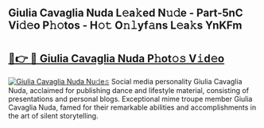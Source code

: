 ## Giulia Cavaglia Nuda L𝚎a𝚔ed N𝚞𝚍e - Part-5nC Vi𝚍𝚎o P𝚑𝚘tos - H𝚘𝚝 O𝚗𝚕yf𝚊ns L𝚎a𝚔s YnKFm

# <h2><a href="http://kfc0u2.oniu.top/?m=Giulia+Cavaglia+Nuda">🔗👉 🔴 Giulia Cavaglia Nuda P𝚑ot𝚘𝚜 V𝚒d𝚎o</a></h2>

[![Giulia Cavaglia Nuda Nu𝚍e𝚜](https://i.imgur.com/0qMVB7G.gif)](http://kfc0u2.oniu.top/?m=Giulia+Cavaglia+Nuda)
Social media personality Giulia Cavaglia Nuda, acclaimed for publishing dance and lifestyle material, consisting of presentations and personal blogs. Exceptional mime troupe member Giulia Cavaglia Nuda, famed for their remarkable abilities and accomplishments in the art of silent storytelling.  
